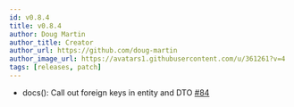 ```yaml
---
id: v0.8.4
title: v0.8.4
author: Doug Martin
author_title: Creator
author_url: https://github.com/doug-martin
author_image_url: https://avatars1.githubusercontent.com/u/361261?v=4
tags: [releases, patch]
---
```


* docs(): Call out foreign keys in entity and DTO [#84](https://github.com/doug-martin/nestjs-query/issues/84)
